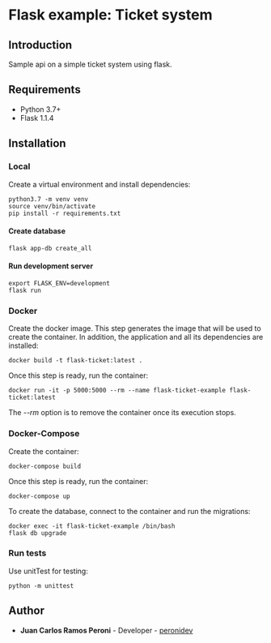 # Flask example: Ticket system

## Introduction

Sample api on a simple ticket system using flask.

## Requirements

- Python 3.7+
- Flask 1.1.4

## Installation

### Local

Create a virtual environment and install dependencies:

```
python3.7 -m venv venv
source venv/bin/activate
pip install -r requirements.txt
```

#### Create database

```
flask app-db create_all
```

#### Run development server

```
export FLASK_ENV=development
flask run
```

### Docker

Create the docker image. This step generates the image that will be used to create the container. In addition, the application and all its dependencies are installed:

```
docker build -t flask-ticket:latest .
```

Once this step is ready, run the container:

```
docker run -it -p 5000:5000 --rm --name flask-ticket-example flask-ticket:latest
```

The _--rm_ option is to remove the container once its execution stops.

### Docker-Compose

Create the container:

```
docker-compose build
```

Once this step is ready, run the container:

```
docker-compose up
```

To create the database, connect to the container and run the migrations:

```
docker exec -it flask-ticket-example /bin/bash
flask db upgrade
```

### Run tests

Use unitTest for testing:

```
python -m unittest
```

## Author

* **Juan Carlos Ramos Peroni** - Developer - [peronidev](https://bitbucket.org/peronidev)

